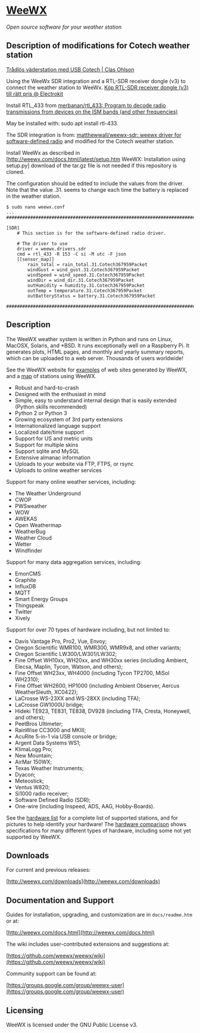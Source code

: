# [WeeWX](http://www.weewx.com)
*Open source software for your weather station*

## Description of modifications for Cotech weather station
[Trådlös väderstation med USB Cotech | Clas Ohlson](https://www.clasohlson.com/se/Tr%C3%A5dl%C3%B6s-v%C3%A4derstation-med-USB-Cotech/p/36-7959)

Using the WeeWx SDR integration and a RTL-SDR receiver dongle (v3) to connect the weather station to WeeWx.
[Köp RTL-SDR receiver dongle (v3) till rätt pris @ Electrokit](https://www.electrokit.com/produkt/rtl-sdr-receiver-dongle-v3/)

Install RTL_433 from [merbanan/rtl_433: Program to decode radio transmissions from devices on the ISM bands (and other frequencies)](https://github.com/merbanan/rtl_433)

May be installed with: sudo apt install rtl-433.

The SDR integration is from: [matthewwall/weewx-sdr: weewx driver for software-defined radio](https://github.com/matthewwall/weewx-sdr/) and modified for the Cotech weather station.

Install WeeWx as described in [http://weewx.com/docs.html/latest/setup.htm WeeWX&#58; Installation using setup.py]
download of the tar.gz file is not needed if this repository is cloned.

The configuration should be edited to include the values from the driver.
Note that the value .31. seems to change each time the battery is replaced in
the weather station.

```
$ sudo nano weewx.conf
...
##############################################################################

[SDR]
    # This section is for the software-defined radio driver.

    # The driver to use
    driver = weewx.drivers.sdr
    cmd = rtl_433 -R 153 -C si -M utc -F json
    [[sensor_map]]
        rain_total = rain_total.31.Cotech367959Packet
        windGust = wind_gust.31.Cotech367959Packet
        windSpeed = wind_speed.31.Cotech367959Packet
        windDir = wind_dir.31.Cotech367959Packet
        outHumidity = humidity.31.Cotech367959Packet
        outTemp = temperature.31.Cotech367959Packet
        outBatteryStatus = battery.31.Cotech367959Packet

##############################################################################
```

## Description

The WeeWX weather system is written in Python and runs on Linux, MacOSX,
Solaris, and *BSD.  It runs exceptionally well on a Raspberry Pi.  It generates
plots, HTML pages, and monthly and yearly summary reports, which can be
uploaded to a web server. Thousands of users worldwide!

See the WeeWX website for [examples](http://weewx.com/showcase.html) of web
sites generated by WeeWX, and a [map](http://weewx.com/stations.html) of
stations using WeeWX.

* Robust and hard-to-crash
* Designed with the enthusiast in mind
* Simple, easy to understand internal design that is easily extended (Python skills recommended)
* Python 2 or Python 3
* Growing ecosystem of 3rd party extensions
* Internationalized language support
* Localized date/time support
* Support for US and metric units
* Support for multiple skins
* Support sqlite and MySQL
* Extensive almanac information
* Uploads to your website via FTP, FTPS, or rsync
* Uploads to online weather services

Support for many online weather services, including:

* The Weather Underground
* CWOP
* PWSweather
* WOW
* AWEKAS
* Open Weathermap
* WeatherBug
* Weather Cloud
* Wetter
* Windfinder

Support for many data aggregation services, including:

* EmonCMS
* Graphite
* InfluxDB
* MQTT
* Smart Energy Groups
* Thingspeak
* Twitter
* Xively

Support for over 70 types of hardware including, but not limited to:

* Davis Vantage Pro, Pro2, Vue, Envoy;
* Oregon Scientific WMR100, WMR300, WMR9x8, and other variants;
* Oregon Scientific LW300/LW301/LW302;
* Fine Offset WH10xx, WH20xx, and WH30xx series (including Ambient, Elecsa, Maplin, Tycon, Watson, and others);
* Fine Offset WH23xx, WH4000 (including Tycon TP2700, MiSol WH2310);
* Fine Offset WH2600, HP1000 (including Ambient Observer, Aercus WeatherSleuth, XC0422);
* LaCrosse WS-23XX and WS-28XX (including TFA);
* LaCrosse GW1000U bridge;
* Hideki TE923, TE831, TE838, DV928 (including TFA, Cresta, Honeywell, and others);
* PeetBros Ultimeter;
* RainWise CC3000 and MKIII;
* AcuRite 5-in-1 via USB console or bridge;
* Argent Data Systems WS1;
* KlimaLogg Pro;
* New Mountain;
* AirMar 150WX;
* Texas Weather Instruments;
* Dyacon;
* Meteostick;
* Ventus W820;
* Si1000 radio receiver;
* Software Defined Radio (SDR);
* One-wire (including Inspeed, ADS, AAG, Hobby-Boards).

See the [hardware list](http://www.weewx.com/hardware.html) for a complete list
of supported stations, and for pictures to help identify your hardware!  The
[hardware comparison](http://www.weewx.com/hwcmp.html) shows specifications for
many different types of hardware, including some not yet supported by WeeWX.

## Downloads

For current and previous releases:

[http://weewx.com/downloads](http://weewx.com/downloads)

## Documentation and Support

Guides for installation, upgrading, and customization are in `docs/readme.htm`
or at:

[http://weewx.com/docs.html](http://weewx.com/docs.html)

The wiki includes user-contributed extensions and suggestions at:

[https://github.com/weewx/weewx/wiki](https://github.com/weewx/weewx/wiki)

Community support can be found at:

[https://groups.google.com/group/weewx-user](https://groups.google.com/group/weewx-user)

<h2>Licensing</h2>

WeeWX is licensed under the GNU Public License v3.
